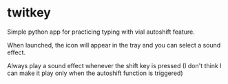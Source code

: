 # twitkey
Simple python app for practicing typing with vial autoshift feature.

When launched, the icon will appear in the tray and you can select a sound effect.

Always play a sound effect whenever the shift key is pressed (I don't think I can make it play only when the autoshift function is triggered)
